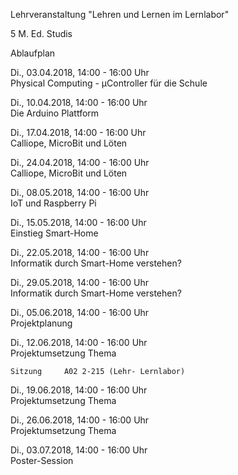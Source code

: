 Lehrveranstaltung "Lehren und Lernen im Lernlabor"

5 M. Ed. Studis

Ablaufplan

Di., 03.04.2018, 14:00 - 16:00 Uhr 	
Physical Computing - µController für die Schule

Di., 10.04.2018, 14:00 - 16:00 Uhr 	
Die Arduino Plattform

Di., 17.04.2018, 14:00 - 16:00 Uhr 	
Calliope, MicroBit und Löten

Di., 24.04.2018, 14:00 - 16:00 Uhr 	
Calliope, MicroBit und Löten


Di., 08.05.2018, 14:00 - 16:00 Uhr 	
IoT und Raspberry Pi

Di., 15.05.2018, 14:00 - 16:00 Uhr 	
Einstieg Smart-Home 
	
Di., 22.05.2018, 14:00 - 16:00 Uhr 	
Informatik durch Smart-Home verstehen? 

Di., 29.05.2018, 14:00 - 16:00 Uhr 	
Informatik durch Smart-Home verstehen? 

Di., 05.06.2018, 14:00 - 16:00 Uhr 	
Projektplanung 

Di., 12.06.2018, 14:00 - 16:00 Uhr 	
Projektumsetzung Thema 

	Sitzung 	A02 2-215 (Lehr- Lernlabor) 	
Di., 19.06.2018, 14:00 - 16:00 Uhr 	
Projektumsetzung Thema 


Di., 26.06.2018, 14:00 - 16:00 Uhr 	
Projektumsetzung Thema 
	
Di., 03.07.2018, 14:00 - 16:00 Uhr 	
Poster-Session 